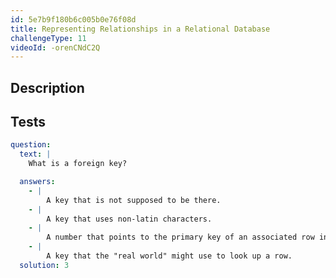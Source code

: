 ```yaml
---
id: 5e7b9f180b6c005b0e76f08d
title: Representing Relationships in a Relational Database
challengeType: 11
videoId: -orenCNdC2Q
---
```


## Description

<section id='description'>

</section>

## Tests

<section id='tests'>

```yml
question:
  text: |
    What is a foreign key?

  answers:
    - |
        A key that is not supposed to be there.
    - |
        A key that uses non-latin characters.
    - |
        A number that points to the primary key of an associated row in a different table.
    - |
        A key that the "real world" might use to look up a row.
  solution: 3
```

</section>
